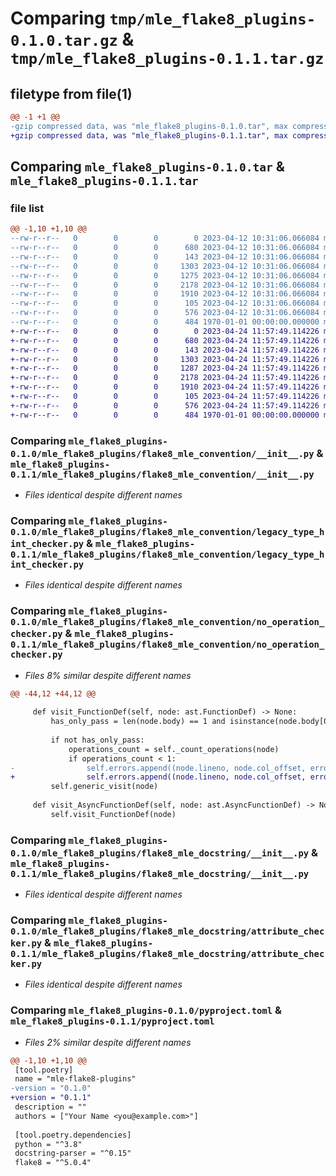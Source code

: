 # Comparing `tmp/mle_flake8_plugins-0.1.0.tar.gz` & `tmp/mle_flake8_plugins-0.1.1.tar.gz`

## filetype from file(1)

```diff
@@ -1 +1 @@
-gzip compressed data, was "mle_flake8_plugins-0.1.0.tar", max compression
+gzip compressed data, was "mle_flake8_plugins-0.1.1.tar", max compression
```

## Comparing `mle_flake8_plugins-0.1.0.tar` & `mle_flake8_plugins-0.1.1.tar`

### file list

```diff
@@ -1,10 +1,10 @@
--rw-r--r--   0        0        0        0 2023-04-12 10:31:06.066084 mle_flake8_plugins-0.1.0/mle_flake8_plugins/__init__.py
--rw-r--r--   0        0        0      680 2023-04-12 10:31:06.066084 mle_flake8_plugins-0.1.0/mle_flake8_plugins/flake8_mle_convention/__init__.py
--rw-r--r--   0        0        0      143 2023-04-12 10:31:06.066084 mle_flake8_plugins-0.1.0/mle_flake8_plugins/flake8_mle_convention/errors.py
--rw-r--r--   0        0        0     1303 2023-04-12 10:31:06.066084 mle_flake8_plugins-0.1.0/mle_flake8_plugins/flake8_mle_convention/legacy_type_hint_checker.py
--rw-r--r--   0        0        0     1275 2023-04-12 10:31:06.066084 mle_flake8_plugins-0.1.0/mle_flake8_plugins/flake8_mle_convention/no_operation_checker.py
--rw-r--r--   0        0        0     2178 2023-04-12 10:31:06.066084 mle_flake8_plugins-0.1.0/mle_flake8_plugins/flake8_mle_docstring/__init__.py
--rw-r--r--   0        0        0     1910 2023-04-12 10:31:06.066084 mle_flake8_plugins-0.1.0/mle_flake8_plugins/flake8_mle_docstring/attribute_checker.py
--rw-r--r--   0        0        0      105 2023-04-12 10:31:06.066084 mle_flake8_plugins-0.1.0/mle_flake8_plugins/flake8_mle_docstring/errors.py
--rw-r--r--   0        0        0      576 2023-04-12 10:31:06.066084 mle_flake8_plugins-0.1.0/pyproject.toml
--rw-r--r--   0        0        0      484 1970-01-01 00:00:00.000000 mle_flake8_plugins-0.1.0/PKG-INFO
+-rw-r--r--   0        0        0        0 2023-04-24 11:57:49.114226 mle_flake8_plugins-0.1.1/mle_flake8_plugins/__init__.py
+-rw-r--r--   0        0        0      680 2023-04-24 11:57:49.114226 mle_flake8_plugins-0.1.1/mle_flake8_plugins/flake8_mle_convention/__init__.py
+-rw-r--r--   0        0        0      143 2023-04-24 11:57:49.114226 mle_flake8_plugins-0.1.1/mle_flake8_plugins/flake8_mle_convention/errors.py
+-rw-r--r--   0        0        0     1303 2023-04-24 11:57:49.114226 mle_flake8_plugins-0.1.1/mle_flake8_plugins/flake8_mle_convention/legacy_type_hint_checker.py
+-rw-r--r--   0        0        0     1287 2023-04-24 11:57:49.114226 mle_flake8_plugins-0.1.1/mle_flake8_plugins/flake8_mle_convention/no_operation_checker.py
+-rw-r--r--   0        0        0     2178 2023-04-24 11:57:49.114226 mle_flake8_plugins-0.1.1/mle_flake8_plugins/flake8_mle_docstring/__init__.py
+-rw-r--r--   0        0        0     1910 2023-04-24 11:57:49.114226 mle_flake8_plugins-0.1.1/mle_flake8_plugins/flake8_mle_docstring/attribute_checker.py
+-rw-r--r--   0        0        0      105 2023-04-24 11:57:49.114226 mle_flake8_plugins-0.1.1/mle_flake8_plugins/flake8_mle_docstring/errors.py
+-rw-r--r--   0        0        0      576 2023-04-24 11:57:49.114226 mle_flake8_plugins-0.1.1/pyproject.toml
+-rw-r--r--   0        0        0      484 1970-01-01 00:00:00.000000 mle_flake8_plugins-0.1.1/PKG-INFO
```

### Comparing `mle_flake8_plugins-0.1.0/mle_flake8_plugins/flake8_mle_convention/__init__.py` & `mle_flake8_plugins-0.1.1/mle_flake8_plugins/flake8_mle_convention/__init__.py`

 * *Files identical despite different names*

### Comparing `mle_flake8_plugins-0.1.0/mle_flake8_plugins/flake8_mle_convention/legacy_type_hint_checker.py` & `mle_flake8_plugins-0.1.1/mle_flake8_plugins/flake8_mle_convention/legacy_type_hint_checker.py`

 * *Files identical despite different names*

### Comparing `mle_flake8_plugins-0.1.0/mle_flake8_plugins/flake8_mle_convention/no_operation_checker.py` & `mle_flake8_plugins-0.1.1/mle_flake8_plugins/flake8_mle_convention/no_operation_checker.py`

 * *Files 8% similar despite different names*

```diff
@@ -44,12 +44,12 @@
 
     def visit_FunctionDef(self, node: ast.FunctionDef) -> None:
         has_only_pass = len(node.body) == 1 and isinstance(node.body[0], ast.Pass)
 
         if not has_only_pass:
             operations_count = self._count_operations(node)
             if operations_count < 1:
-                self.errors.append((node.lineno, node.col_offset, error_codes["no_operation"]))
+                self.errors.append((node.lineno, node.col_offset, error_codes["no_operation"], type(self)))
         self.generic_visit(node)
 
     def visit_AsyncFunctionDef(self, node: ast.AsyncFunctionDef) -> None:
         self.visit_FunctionDef(node)
```

### Comparing `mle_flake8_plugins-0.1.0/mle_flake8_plugins/flake8_mle_docstring/__init__.py` & `mle_flake8_plugins-0.1.1/mle_flake8_plugins/flake8_mle_docstring/__init__.py`

 * *Files identical despite different names*

### Comparing `mle_flake8_plugins-0.1.0/mle_flake8_plugins/flake8_mle_docstring/attribute_checker.py` & `mle_flake8_plugins-0.1.1/mle_flake8_plugins/flake8_mle_docstring/attribute_checker.py`

 * *Files identical despite different names*

### Comparing `mle_flake8_plugins-0.1.0/pyproject.toml` & `mle_flake8_plugins-0.1.1/pyproject.toml`

 * *Files 2% similar despite different names*

```diff
@@ -1,10 +1,10 @@
 [tool.poetry]
 name = "mle-flake8-plugins"
-version = "0.1.0"
+version = "0.1.1"
 description = ""
 authors = ["Your Name <you@example.com>"]
 
 [tool.poetry.dependencies]
 python = "^3.8"
 docstring-parser = "^0.15"
 flake8 = "^5.0.4"
```

